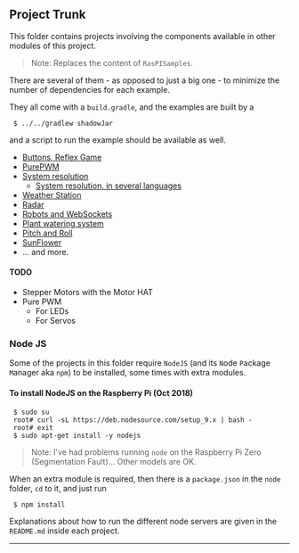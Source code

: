## Project Trunk
This folder contains projects involving the components available in other modules of this project.
> Note: Replaces the content of `RasPISamples`.

There are several of them - as opposed to just a big one - to minimize the number
of dependencies for each example.

They all come with a `build.gradle`, and the examples are built by a
```
 $ ../../gradlew shadowJar
```
and a script to run the example should be available as well.

- [Buttons, Reflex Game](Button.Reflex)
- [PurePWM](PurePWM)
- [System resolution](System.Languages)
    - [System resolution, in several languages](System.Languages/LanguageComparison.md)
- [Weather Station](Weather.Station)
- [Radar](RasPiRadar)
- [Robots and WebSockets](Motors)
- [Plant watering system](PlantWateringSystem)
- [Pitch and Roll](LSM303)
- [SunFlower](SunFlower)
- ... and more.

#### TODO
- Stepper Motors with the Motor HAT
- Pure PWM
    - For LEDs
    - For Servos

### Node JS
Some of the projects in this folder require `NodeJS` (and its `N`ode `P`ackage `M`anager aka `npm`) to be installed, some times with extra modules.

#### To install NodeJS on the Raspberry Pi (Oct 2018)
```
 $ sudo su
 root# curl -sL https://deb.nodesource.com/setup_9.x | bash -
 root# exit
 $ sudo apt-get install -y nodejs
```

> Note: I've had problems running `node` on the Raspberry Pi Zero (Segmentation Fault)...
> Other models are OK.

When an extra module is required, then there is a `package.json` in the `node ` folder, `cd` to it, and
 just run
```
 $ npm install
```
Explanations about how to run the different node servers are given in the `README.md` inside each project.

---
